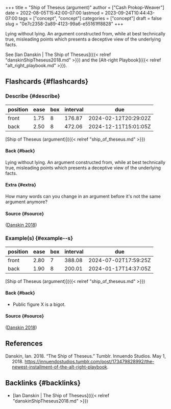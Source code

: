 +++
title = "Ship of Theseus (argument)"
author = ["Cash Prokop-Weaver"]
date = 2022-08-05T15:42:00-07:00
lastmod = 2023-09-24T10:44:43-07:00
tags = ["concept", "concept"]
categories = ["concept"]
draft = false
slug = "0e7c2358-2a89-4123-99a6-e55161ff8828"
+++

Lying without lying. An argument constructed from, while at best technically true, misleading points which presents a deceptive view of the underlying facts.

See [Ian Danskin | The Ship of Theseus]({{< relref "danskinShipTheseus2018.md" >}}) and the [Alt-right Playbook]({{< relref "alt_right_playbook.md" >}}).


## Flashcards {#flashcards}


### Describe {#describe}

| position | ease | box | interval | due                  |
|----------|------|-----|----------|----------------------|
| front    | 1.75 | 8   | 176.87   | 2024-02-12T20:29:02Z |
| back     | 2.50 | 8   | 472.06   | 2024-12-11T15:01:05Z |

[Ship of Theseus (argument)]({{< relref "ship_of_theseus.md" >}})


#### Back {#back}

Lying without lying. An argument constructed from, while at best technically true, misleading points which presents a deceptive view of the underlying facts.


#### Extra {#extra}

How many words can you change in an argument before it's not the same argument anymore?


#### Source {#source}

(<a href="#citeproc_bib_item_1">Danskin 2018</a>)


### Example(s) {#example--s}

| position | ease | box | interval | due                  |
|----------|------|-----|----------|----------------------|
| front    | 2.80 | 7   | 388.08   | 2024-07-02T17:59:25Z |
| back     | 1.90 | 8   | 200.01   | 2024-01-17T14:37:05Z |

[Ship of Theseus (argument)]({{< relref "ship_of_theseus.md" >}})


#### Back {#back}

-   Public figure X is a bigot.


#### Source {#source}

(<a href="#citeproc_bib_item_1">Danskin 2018</a>)

## References

<style>.csl-entry{text-indent: -1.5em; margin-left: 1.5em;}</style><div class="csl-bib-body">
  <div class="csl-entry"><a id="citeproc_bib_item_1"></a>Danskin, Ian. 2018. “The Ship of Theseus.” Tumblr. Innuendo Studios. May 1, 2018. <a href="https://innuendostudios.tumblr.com/post/173479828992/the-newest-installment-of-the-alt-right-playbook">https://innuendostudios.tumblr.com/post/173479828992/the-newest-installment-of-the-alt-right-playbook</a>.</div>
</div>


## Backlinks {#backlinks}

-   [Ian Danskin | The Ship of Theseus]({{< relref "danskinShipTheseus2018.md" >}})
